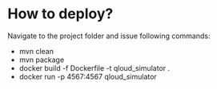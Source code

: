 How to deploy?
==============
Navigate to the project folder and issue following commands:
- mvn clean
- mvn package
- docker build -f Dockerfile -t qloud_simulator .
- docker run -p 4567:4567 qloud_simulator